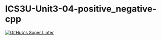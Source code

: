 # ICS3U-Unit3-04-positive_negative-cpp

[![GitHub's Super Linter](https://github.com/Rohnin-Barrette/ICS3U-Unit3-04-positive_negative-cpp/workflows/GitHub's%20Super%20Linter/badge.svg)](https://github.comRohnin-Barrette/ICS3U-Unit3-04-positive_negative-cpp/actions)
